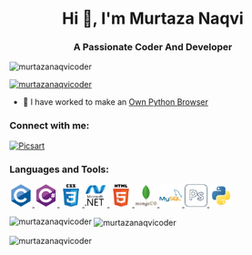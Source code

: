 <h1 align="center">Hi 👋, I'm Murtaza Naqvi</h1>
<h3 align="center">A Passionate Coder And Developer</h3>

<p align="left"> <img src="https://komarev.com/ghpvc/?username=murtazanaqvicoder&label=Profile%20views&color=0e75b6&style=flat" alt="murtazanaqvicoder" /> </p>

<p align="left"> <a href="https://github.com/ryo-ma/github-profile-trophy"><img src="https://github-profile-trophy.vercel.app/?username=murtazanaqvicoder" alt="murtazanaqvicoder" /></a> </p>

- 🔭 I have worked to make an [Own Python Browser](https://github.com/MurtazaNaqviCoder/murtazapiaic1)

<h3 align="left">Connect with me:</h3>
<p align="left">
</p>
<a href='https://github.com/shivamkapasia0' target="_blank"><img alt='Picsart' src='https://img.shields.io/badge/Picsart-100000?style=plastic&logo=Picsart&logoColor=C209C1&labelColor=000000&color=C209C1'/></a>
<h3 align="left">Languages and Tools:</h3>
<p align="left"> <a href="https://www.cprogramming.com/" target="_blank" rel="noreferrer"> <img src="https://raw.githubusercontent.com/devicons/devicon/master/icons/c/c-original.svg" alt="c" width="40" height="40"/> </a> <a href="https://www.w3schools.com/cs/" target="_blank" rel="noreferrer"> <img src="https://raw.githubusercontent.com/devicons/devicon/master/icons/csharp/csharp-original.svg" alt="csharp" width="40" height="40"/> </a> <a href="https://www.w3schools.com/css/" target="_blank" rel="noreferrer"> <img src="https://raw.githubusercontent.com/devicons/devicon/master/icons/css3/css3-original-wordmark.svg" alt="css3" width="40" height="40"/> </a> <a href="https://dotnet.microsoft.com/" target="_blank" rel="noreferrer"> <img src="https://raw.githubusercontent.com/devicons/devicon/master/icons/dot-net/dot-net-original-wordmark.svg" alt="dotnet" width="40" height="40"/> </a> <a href="https://www.w3.org/html/" target="_blank" rel="noreferrer"> <img src="https://raw.githubusercontent.com/devicons/devicon/master/icons/html5/html5-original-wordmark.svg" alt="html5" width="40" height="40"/> </a> <a href="https://www.mongodb.com/" target="_blank" rel="noreferrer"> <img src="https://raw.githubusercontent.com/devicons/devicon/master/icons/mongodb/mongodb-original-wordmark.svg" alt="mongodb" width="40" height="40"/> </a> <a href="https://www.mysql.com/" target="_blank" rel="noreferrer"> <img src="https://raw.githubusercontent.com/devicons/devicon/master/icons/mysql/mysql-original-wordmark.svg" alt="mysql" width="40" height="40"/> </a> <a href="https://www.photoshop.com/en" target="_blank" rel="noreferrer"> <img src="https://raw.githubusercontent.com/devicons/devicon/master/icons/photoshop/photoshop-line.svg" alt="photoshop" width="40" height="40"/> </a> <a href="https://www.python.org" target="_blank" rel="noreferrer"> <img src="https://raw.githubusercontent.com/devicons/devicon/master/icons/python/python-original.svg" alt="python" width="40" height="40"/> </a> </p>

<p><img align="left" src="https://github-readme-stats.vercel.app/api/top-langs?username=murtazanaqvicoder&show_icons=true&locale=en&layout=compact" alt="murtazanaqvicoder" /></p>

<p>&nbsp;<img align="center" src="https://github-readme-stats.vercel.app/api?username=murtazanaqvicoder&show_icons=true&locale=en" alt="murtazanaqvicoder" /></p>

<p><img align="center" src="https://github-readme-streak-stats.herokuapp.com/?user=murtazanaqvicoder&" alt="murtazanaqvicoder" /></p>
